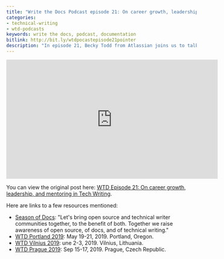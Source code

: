 ```yaml
---
title: "Write the Docs Podcast episode 21: On career growth, leadership, and mentoring in Tech Writing"
categories:
- technical-writing
- wtd-podcasts
keywords: write the docs, podcast, documentation
bitlink: http://bit.ly/wtdpocastepisode21pointer
description: "In episode 21, Becky Todd from Atlassian joins us to talk about career growth, leadership, and mentoring. How do you move up to the next level at your company? Does upleveling require a management track, or there other ways to increase your leadership and influence? We also chat about mistakes we've made, what we've learned, ways to increase our influence and visibility both inside and outside corporate walls, why we sometimes back away from persuasion efforts, the balance between autonomy and micromanagement, mentoring strategies and opportunities, and other career-related topics within technical communication. We also look at the <a href='https://developers.google.com/season-of-docs/'>Season of Docs</a> as an opportunity for getting involved in open source projects"
---
```


<iframe width="560" height="315" src="https://www.youtube.com/embed/x7CEnCICp8M" frameborder="0" allow="accelerometer; autoplay; encrypted-media; gyroscope; picture-in-picture" allowfullscreen></iframe>

You can view the original post here: [WTD Episode 21: On career growth, leadership, and mentoring in Tech Writing](https://podcast.writethedocs.org/2019/03/31/episode-21-career-growth-leadership-mentoring-technical-writing/).

Here are links to a few resources mentioned:

* [Season of Docs](https://developers.google.com/season-of-docs/): "Let's bring open source and technical writer communities together, to the benefit of both. Together we raise awareness of open source, of docs, and of technical writing."
* [WTD Portland 2019](http://www.writethedocs.org/conf/portland/2019/): May 19-21, 2019. Portland, Oregon.
* [WTD Vilnius 2019](http://www.writethedocs.org/conf/vilnius/2019/): une 2-3, 2019. Vilnius, Lithuania.
* [WTD Prague 2019](http://www.writethedocs.org/conf/prague/2019/): Sep 15-17, 2019. Prague, Czech Republic.
